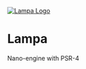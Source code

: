 [![Lampa Logo](https://i.imgur.com/f00PeWY.png)](https://github.com/atainex/lampa)
# Lampa
Nano-engine with PSR-4
